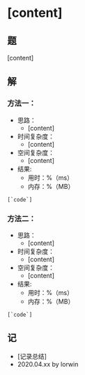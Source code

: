 # [content]

## 题

[content]

## 解

### 方法一：
- 思路：
  - [content]
- 时间复杂度：
  - [content]
- 空间复杂度：
  - [content]
- 结果:
  - 用时：%（ms）
  - 内存：%（MB）
```
[`code`]
```

### 方法二：
- 思路：
  - [content]
- 时间复杂度：
  - [content]
- 空间复杂度：
  - [content]
- 结果:
  - 用时：%（ms）
  - 内存：%（MB）
```
[`code`]
```

## 记
<!-- 
基础：@basic
重点：@important
记忆：@memory
易错：@warning
待办：@todo
模板：@template
 -->

- [记录总结]
- 2020.04.xx by lorwin